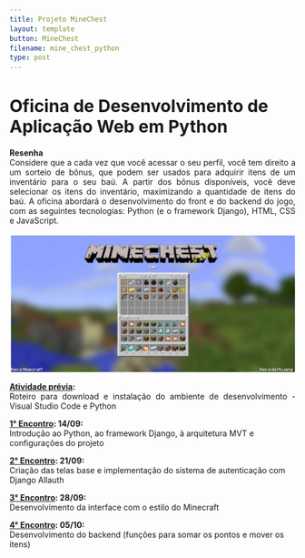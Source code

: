 ```yaml
---
title: Projeto MineChest
layout: template
button: MineChest
filename: mine_chest_python
type: post
--- 
```

<h1 style="font-size:30px">
Oficina de Desenvolvimento de Aplicação Web em Python
</h1>
	
<p align="justify">
<b style="font-weight: bold;">Resenha<br></b>
Considere que a cada vez que você acessar o seu perfil, você tem direito a um sorteio de bônus, que podem ser usados para adquirir itens de um inventário para o seu baú. 
A partir dos bônus disponíveis, você deve selecionar os itens do inventário, maximizando a quantidade de itens do baú.
A oficina abordará o desenvolvimento do front e do backend do jogo, com as seguintes tecnologias: Python (e o framework Django), HTML, CSS e JavaScript.	
</p>


<p align="center">
<img src="../assets/images/minechest.png"/>	
	</p>
<p align="justify">
<b style="font-weight: bold;"><a href="https://e2pc.unicentro.br/posts/ProjectPage/pages/minechest/AtividadePrevia">Atividade prévia</a>: </b><br>
Roteiro para download e instalação do ambiente de desenvolvimento - Visual Studio Code e Python
</p>
<p>
<b style="font-weight: bold;"><a href="https://e2pc.unicentro.br/pages/minechest/Encontro1">1° Encontro</a>: 14/09:<br></b>
	Introdução ao Python, ao framework Django, à arquitetura MVT e configurações do projeto
</p>
<p>
<b style="font-weight: bold;"><a href="https://e2pc.unicentro.br/pages/minechest/encontro2">2° Encontro</a>: 21/09:<br></b>
	Criação das telas base e implementação do sistema de autenticação com Django Allauth<br>
</p>
<p>
<b style="font-weight: bold;"><a href="https://e2pc.unicentro.br/pages/minechest/encontro3">3° Encontro</a>: 28/09:<br></b>
	Desenvolvimento da interface com o estilo do Minecraft<br>
</p>
<p>
<b style="font-weight: bold;"><a href="hhttps://e2pc.unicentro.br/pages/minechest/encontro4">4° Encontro</a>: 05/10: <br></b>
Desenvolvimento do backend (funções para somar os pontos e mover os itens)<br>
